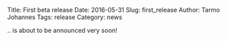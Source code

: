 Title: First beta release
Date: 2016-05-31
Slug: first_release
Author: Tarmo Johannes
Tags: release
Category: news



.. is about to be announced very soon!